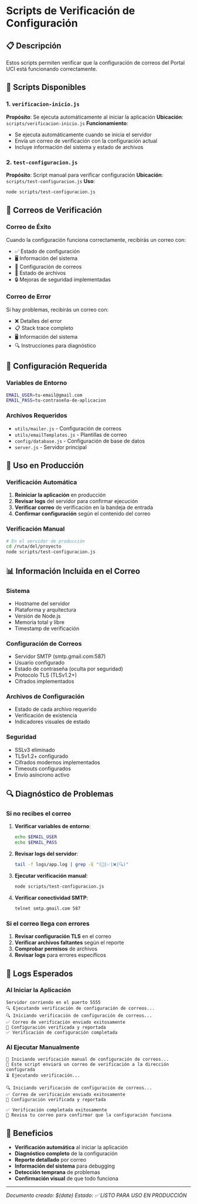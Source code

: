 # Scripts de Verificación de Configuración

## 📋 Descripción

Estos scripts permiten verificar que la configuración de correos del Portal UCI está funcionando correctamente.

## 🚀 Scripts Disponibles

### 1. `verificacion-inicio.js`
**Propósito**: Se ejecuta automáticamente al iniciar la aplicación
**Ubicación**: `scripts/verificacion-inicio.js`
**Funcionamiento**: 
- Se ejecuta automáticamente cuando se inicia el servidor
- Envía un correo de verificación con la configuración actual
- Incluye información del sistema y estado de archivos

### 2. `test-configuracion.js`
**Propósito**: Script manual para verificar configuración
**Ubicación**: `scripts/test-configuracion.js`
**Uso**: 
```bash
node scripts/test-configuracion.js
```

## 📧 Correos de Verificación

### Correo de Éxito
Cuando la configuración funciona correctamente, recibirás un correo con:
- ✅ Estado de configuración
- 🖥️ Información del sistema
- 📧 Configuración de correos
- 📁 Estado de archivos
- 🔒 Mejoras de seguridad implementadas

### Correo de Error
Si hay problemas, recibirás un correo con:
- ❌ Detalles del error
- 📋 Stack trace completo
- 🖥️ Información del sistema
- 🔍 Instrucciones para diagnóstico

## 🔧 Configuración Requerida

### Variables de Entorno
```bash
EMAIL_USER=tu-email@gmail.com
EMAIL_PASS=tu-contraseña-de-aplicacion
```

### Archivos Requeridos
- `utils/mailer.js` - Configuración de correos
- `utils/emailTemplates.js` - Plantillas de correo
- `config/database.js` - Configuración de base de datos
- `server.js` - Servidor principal

## 🚀 Uso en Producción

### Verificación Automática
1. **Reiniciar la aplicación** en producción
2. **Revisar logs** del servidor para confirmar ejecución
3. **Verificar correo** de verificación en la bandeja de entrada
4. **Confirmar configuración** según el contenido del correo

### Verificación Manual
```bash
# En el servidor de producción
cd /ruta/del/proyecto
node scripts/test-configuracion.js
```

## 📊 Información Incluida en el Correo

### Sistema
- Hostname del servidor
- Plataforma y arquitectura
- Versión de Node.js
- Memoria total y libre
- Timestamp de verificación

### Configuración de Correos
- Servidor SMTP (smtp.gmail.com:587)
- Usuario configurado
- Estado de contraseña (oculta por seguridad)
- Protocolo TLS (TLSv1.2+)
- Cifrados implementados

### Archivos de Configuración
- Estado de cada archivo requerido
- Verificación de existencia
- Indicadores visuales de estado

### Seguridad
- SSLv3 eliminado
- TLSv1.2+ configurado
- Cifrados modernos implementados
- Timeouts configurados
- Envío asíncrono activo

## 🔍 Diagnóstico de Problemas

### Si no recibes el correo
1. **Verificar variables de entorno**:
   ```bash
   echo $EMAIL_USER
   echo $EMAIL_PASS
   ```

2. **Revisar logs del servidor**:
   ```bash
   tail -f logs/app.log | grep -E "(📧|✅|❌|🔍)"
   ```

3. **Ejecutar verificación manual**:
   ```bash
   node scripts/test-configuracion.js
   ```

4. **Verificar conectividad SMTP**:
   ```bash
   telnet smtp.gmail.com 587
   ```

### Si el correo llega con errores
1. **Revisar configuración TLS** en el correo
2. **Verificar archivos faltantes** según el reporte
3. **Comprobar permisos** de archivos
4. **Revisar logs** para errores específicos

## 📝 Logs Esperados

### Al Iniciar la Aplicación
```
Servidor corriendo en el puerto 5555
🔍 Ejecutando verificación de configuración de correos...
🔍 Iniciando verificación de configuración de correos...
✅ Correo de verificación enviado exitosamente
📧 Configuración verificada y reportada
✅ Verificación de configuración completada
```

### Al Ejecutar Manualmente
```
🚀 Iniciando verificación manual de configuración de correos...
📧 Este script enviará un correo de verificación a la dirección configurada
⏳ Ejecutando verificación...

🔍 Iniciando verificación de configuración de correos...
✅ Correo de verificación enviado exitosamente
📧 Configuración verificada y reportada

✅ Verificación completada exitosamente
📧 Revisa tu correo para confirmar que la configuración funciona
```

## 🎯 Beneficios

- **Verificación automática** al iniciar la aplicación
- **Diagnóstico completo** de la configuración
- **Reporte detallado** por correo
- **Información del sistema** para debugging
- **Detección temprana** de problemas
- **Confirmación visual** de que todo funciona

---
*Documento creado: $(date)*
*Estado: ✅ LISTO PARA USO EN PRODUCCIÓN*
